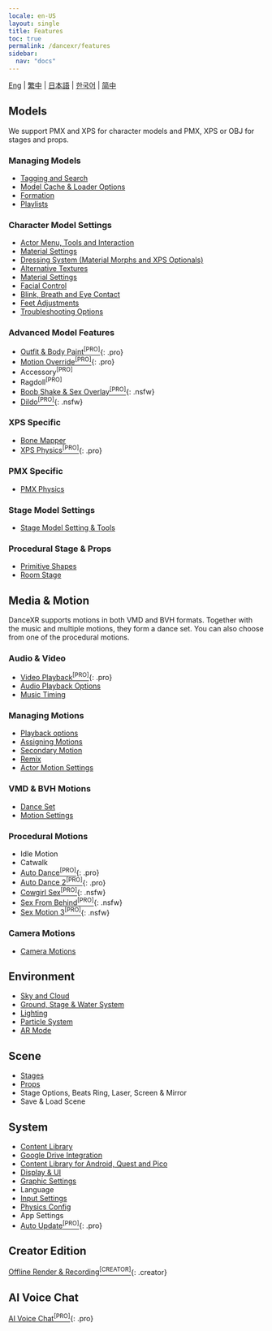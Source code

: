 ```yaml
---
locale: en-US
layout: single
title: Features
toc: true
permalink: /dancexr/features
sidebar:
  nav: "docs"
---
```


[Eng](/dancexr/features) | [繁中](/tw/dancexr/features) | [日本語](/jp/dancexr/features) | [한국어](/kr/dancexr/features) | [简中](/zh/dancexr/features)

## Models
We support PMX and XPS for character models and PMX, XPS or OBJ for stages and props.

### Managing Models
* [Tagging and Search](features/tagging)
* [Model Cache & Loader Options](features/loader_options)
* [Formation](features/formation)
* [Playlists](features/actor_playlist)


### Character Model Settings
* [Actor Menu, Tools and Interaction](features/actor_tools)
* [Material Settings](features/material_settings)
* [Dressing System (Material Morphs and XPS Optionals)](features/optionals)
* [Alternative Textures](features/alternative_textures)
* [Material Settings](features/material_settings)
* [Facial Control](features/facial_control)
* [Blink, Breath and Eye Contact](features/eyecontact)
* [Feet Adjustments](features/feet_adjustments)
* [Troubleshooting Options](features/troubleshooting_options)


### Advanced Model Features
* [Outfit & Body Paint<sup>[PRO]</sup>](features/outfit_body_paint){: .pro}
* [Motion Override<sup>[PRO]</sup>](features/motion_override){: .pro}
* Accessory<sup>[PRO]</sup>
* Ragdoll<sup>[PRO]</sup>
* [Boob Shake & Sex Overlay<sup>[PRO]</sup>](features/boob_shake_sex_overlay){: .nsfw}
* [Dildo<sup>[PRO]</sup>](features/dildo){: .nsfw}


### XPS Specific
* [Bone Mapper](features/bone_mapper.md)
* [XPS Physics<sup>[PRO]</sup>](features/xps_physics){: .pro}


### PMX Specific
* [PMX Physics](features/pmx_physics)


### Stage Model Settings
* [Stage Model Setting & Tools](features/stages)

### Procedural Stage & Props
* [Primitive Shapes](features/primitive_shapes)
* [Room Stage](features/room_stage)


## Media & Motion
DanceXR supports motions in both VMD and BVH formats. Together with the music and multiple motions, they form a dance set. You can also choose from one of the procedural motions.

### Audio & Video
* [Video Playback<sup>[PRO]</sup>](features/video_playback){: .pro}
* [Audio Playback Options](features/audio_options)
* [Music Timing](features/music_timing)

### Managing Motions
* [Playback options](features/playback_options)
* [Assigning Motions](features/assign_motion)
* [Secondary Motion](features/secondary_motion)
* [Remix](features/remix)
* [Actor Motion Settings](features/actor_motion_settings)


### VMD & BVH Motions
* [Dance Set](features/dance_set)
* [Motion Settings](features/motion_settings)


### Procedural Motions
* Idle Motion
* Catwalk
* [Auto Dance<sup>[PRO]</sup>](features/autodance){: .pro}
* [Auto Dance 2<sup>[PRO]</sup>](features/autodance2){: .pro}
* [Cowgirl Sex<sup>[PRO]</sup>](features/scg_motion){: .nsfw}
* [Sex From Behind<sup>[PRO]</sup>](features/sfb_motion){: .nsfw}
* [Sex Motion 3<sup>[PRO]</sup>](features/sm3_motion){: .nsfw}


### Camera Motions
* [Camera Motions](features/camera)


## Environment
* [Sky and Cloud](features/skymap)
* [Ground, Stage & Water System](features/ground)
* [Lighting](features/lighting)
* [Particle System](features/particles)
* [AR Mode](features/ar_mode)


## Scene
* [Stages](features/stages)
* [Props](features/props)
* Stage Options, Beats Ring, Laser, Screen & Mirror
* Save & Load Scene


## System
* [Content Library](preparecontent)
* [Google Drive Integration](features/googledrive)
* [Content Library for Android, Quest and Pico](content_android_quest)
* [Display & UI](features/display_settings)
* [Graphic Settings](features/graphics)
* Language
* [Input Settings](features/controls)
* [Physics Config](features/system_physics)
* App Settings
* [Auto Update<sup>[PRO]</sup>](features/autoupdate){: .pro}


## Creator Edition
[Offline Render & Recording<sup>[CREATOR]</sup>](creator.md){: .creator}


## AI Voice Chat
[AI Voice Chat<sup>[PRO]</sup>](ai_chat){: .pro}

